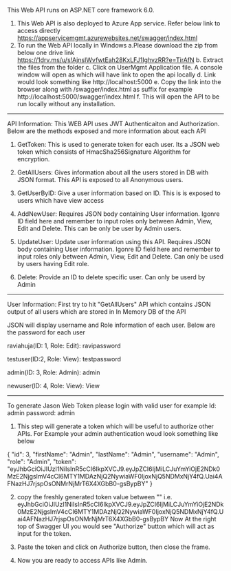 This Web API runs on ASP.NET core framework 6.0. 

1) This Web API is also deployed to Azure App service. Refer below link to access directly 
https://appservicemgmt.azurewebsites.net/swagger/index.html
2) To run the Web API locally in Windows
  a.Please download the zip from below one drive link 
https://1drv.ms/u/s!AjnsIWvfwtEah28KxLFJ1IghvzRR?e=TirAfN
  b. Extract the files from the folder
  c. Click on UserMgmt Application file. A console window will open as which will have link to open the api locally
  d. Link would look something like http://localhost:5000
  e. Copy the link into the browser along with /swagger/index.html as suffix for example http://localhost:5000/swagger/index.html
  f. This will open the API to be run locally without any installation.
 ______________________________________________________________________________________________________________________________
 
 API Information: 
 This WEB API uses JWT Authenticaiton and Authorization. Below are the methods exposed and more information about each API
 1) GetToken: This is used to generate token for each user. Its a JSON web token which consists of HmacSha256Signature Algorithm for encryption.
 
 2) GetAllUsers: Gives information about all the users stored in DB with JSON format. This API is exposed to all Anonymous users.


 3) GetUserByID: Give a user information based on ID. This is is exposed to users which have view access 
 
 4) AddNewUser: Requires JSON body containing User information. Igonre ID field here and remember to input roles only between Admin, View, Edit and Delete. This can be only be user by Admin users.
 
 5) UpdateUser: Update user information using this API. Requires JSON body containing User information. Igonre ID field here and remember to input roles only between Admin, View, Edit and Delete. Can only be used by users having Edit role.


 6) Delete: Provide an ID to delete specific user. Can only be userd by Admin


_________________________________________________________________________________________________________________________________
User Information:
First try to hit "GetAllUsers" API which contains JSON output of all users which are stored in In Memory DB of the API

JSON will display username and Role information of each user. Below are the password for each user

 raviahuja(ID: 1, Role: Edit): ravipassword
 
 testuser(ID:2, Role: View): testpassword
 
 admin(ID: 3, Role: Admin): admin
 
 newuser(ID: 4, Role: View): View
 
________________________________________________________________________________________________________________________________
To generate Jason Web Token please login with valid user for example 
  Id: admin
  password: admin
 1) This step will generate a token which will be useful to authorize other APIs. For Example your admin authentication woud look something like below
  
  {
  "id": 3,
  "firstName": "Admin",
  "lastName": "Admin",
  "username": "Admin",
  "role": "Admin",
  "token": "eyJhbGciOiJIUzI1NiIsInR5cCI6IkpXVCJ9.eyJpZCI6IjMiLCJuYmYiOjE2NDk0MzE2NjgsImV4cCI6MTY1MDAzNjQ2NywiaWF0IjoxNjQ5NDMxNjY4fQ.Uai4AFNazHJ7rjspOsONMrNjMrT6X4XGbB0-gsBypBY"
}

2) copy the freshly generated token value between "" i.e. 
eyJhbGciOiJIUzI1NiIsInR5cCI6IkpXVCJ9.eyJpZCI6IjMiLCJuYmYiOjE2NDk0MzE2NjgsImV4cCI6MTY1MDAzNjQ2NywiaWF0IjoxNjQ5NDMxNjY4fQ.Uai4AFNazHJ7rjspOsONMrNjMrT6X4XGbB0-gsBypBY
Now At the right top of Swagger UI you would see "Authorize" button which will act as input for the token.

3) Paste the token and click on Authorize button, then close the frame. 

4) Now you are ready to access APIs like Admin. 
 
  



